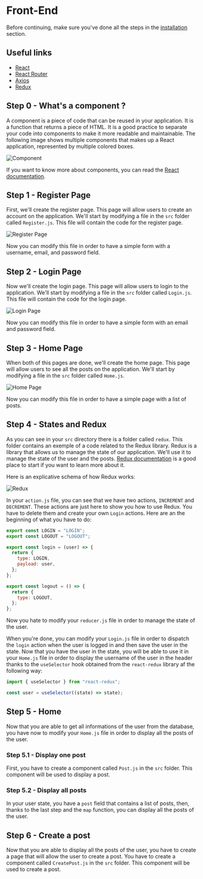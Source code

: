 # Front-End

Before continuing, make sure you've done all the steps in the [installation](./installations.md) section.

## Useful links

- [React](https://reactjs.org/)
- [React Router](https://reactrouter.com/)
- [Axios](https://axios-http.com/docs/intro)
- [Redux](https://redux.js.org/)

## Step 0 - What's a component ?

A component is a piece of code that can be reused in your application. It is a function that returns a piece of HTML. It is a good practice to separate your code into components to make it more readable and maintainable. The following image shows multiple components that makes up a React application, represented by multiple colored boxes.

![Component](./images/react-component.png)

If you want to know more about components, you can read the [React documentation](https://reactjs.org/docs/components-and-props.html).

## Step 1 - Register Page

First, we'll create the register page. This page will allow users to create an account on the application. We'll start by modifying a file in the `src` folder called `Register.js`. This file will contain the code for the register page.

![Register Page](./images/register-page.png)

Now you can modify this file in order to have a simple form with a username, email, and password field.

## Step 2 - Login Page

Now we'll create the login page. This page will allow users to login to the application. We'll start by modifying a file in the `src` folder called `Login.js`. This file will contain the code for the login page.

![Login Page](./images/login-page.png)

Now you can modify this file in order to have a simple form with an email and password field.

## Step 3 - Home Page

When both of this pages are done, we'll create the home page. This page will allow users to see all the posts on the application. We'll start by modifying a file in the `src` folder called `Home.js`.

![Home Page](./images/home-page.png)

Now you can modify this file in order to have a simple page with a list of posts.

## Step 4 - States and Redux

As you can see in your `src` directory there is a folder called `redux`. This folder contains an exemple of a code related to the Redux library. Redux is a library that allows us to manage the state of our application. We'll use it to manage the state of the user and the posts. [Redux documentation](https://redux.js.org/) is a good place to start if you want to learn more about it.

Here is an explicative schema of how Redux works:

![Redux](./images/Redux.png)

In your `action.js` file, you can see that we have two actions, `INCREMENT` and `DECREMENT`. These actions are just here to show you how to use Redux. You have to delete them and create your own `Login` actions. Here are an the beginning of what you have to do:

```js
export const LOGIN = "LOGIN";
export const LOGOUT = "LOGOUT";

export const login = (user) => {
  return {
    type: LOGIN,
    payload: user,
  };
};

export const logout = () => {
  return {
    type: LOGOUT,
  };
};
```

Now you hate to modify your `reducer.js` file in order to manage the state of the user.

When you're done, you can modify your `Login.js` file in order to dispatch the `login` action when the user is logged in and then save the user in the state.
Now that you have the user in the state, you will be able to use it in your `Home.js` file in order to display the username of the user in the header thanks to the `useSelector` hook obtained from the `react-redux` library af the following way:

```js
import { useSelector } from "react-redux";

const user = useSelector((state) => state);
```

## Step 5 - Home

Now that you are able to get all informations of the user from the database, you have now to modify your `Home.js` file in order to display all the posts of the user.

### Step 5.1 - Display one post

First, you have to create a component called `Post.js` in the `src` folder. This component will be used to display a post.

### Step 5.2 - Display all posts

In your user state, you have a `post` field that contains a list of posts, then, thanks to the last step and the `map` function, you can display all the posts of the user.

## Step 6 - Create a post

Now that you are able to display all the posts of the user, you have to create a page that will allow the user to create a post. You have to create a component called `CreatePost.js` in the `src` folder. This component will be used to create a post.